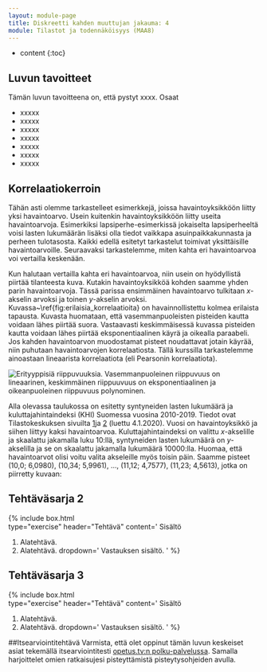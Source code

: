 ```yaml
---
layout: module-page
title: Diskreetti kahden muuttujan jakauma: 4
module: Tilastot ja todennäköisyys (MAA8)
---
```


* content
{:toc}

## Luvun tavoitteet
Tämän luvun tavoitteena on, että pystyt xxxx. Osaat
* xxxxx
* xxxxx
* xxxxx
* xxxxx
* xxxxx
* xxxxx
* xxxxx

## Korrelaatiokerroin
Tähän asti olemme tarkastelleet esimerkkejä, joissa havaintoyksikköön liitty yksi havaintoarvo. Usein kuitenkin havaintoyksikköön liitty useita havaintoarvoja. Esimerkiksi lapsiperhe-esimerkissä jokaiselta lapsiperheeltä voisi lasten lukumäärän lisäksi olla tiedot vaikkapa asuinpaikkakunnasta ja perheen tulotasosta. Kaikki edellä esitetyt tarkastelut toimivat yksittäisille havaintoarvoille. Seuraavaksi tarkastelemme, miten kahta eri havaintoarvoa voi vertailla keskenään.

Kun halutaan vertailla kahta eri havaintoarvoa, niin usein on hyödyllistä piirtää tilanteesta kuva. Kutakin havaintoyksikköä kohden saamme yhden parin havaintoarvoja. Tässä parissa ensimmäinen havaintoarvo tulkitaan $x$-akselin arvoksi ja toinen $y$-akselin arvoksi. Kuvassa~\ref{fig:erilaisia_korrelaatioita} on havainnollistettu kolmea erilaista tapausta. Kuvasta huomataan, että vasemmanpuoleisten pisteiden kautta voidaan lähes piirtää suora. Vastaavasti keskimmäisessä kuvassa pisteiden kautta voidaan lähes piirtää eksponentiaalinen käyrä ja oikealla paraabeli. Jos kahden havaintoarvon muodostamat pisteet noudattavat jotain käyrää, niin puhutaan havaintoarvojen korrelaatiosta. Tällä kurssilla tarkastelemme ainoastaan lineaarista korrelaatiota (eli Pearsonin korrelaatiota).
				
![Erityyppisiä riippuvuuksia. Vasemmanpuoleinen riippuvuus on lineaarinen, keskimmäinen riippuuvuus on eksponentiaalinen ja oikeanpuoleinen riippuvuus polynominen.](/images/riippuvuuksia.png "Erityyppisiä riippuvuuksia. Vasemmanpuoleinen riippuvuus on lineaarinen, keskimmäinen riippuuvuus on eksponentiaalinen ja oikeanpuoleinen riippuvuus polynominen.")

Alla olevassa taulukossa on esitetty syntyneiden lasten lukumäärä ja kuluttajahintaindeksi (KHI) Suomessa vuosina 2010-2019. Tiedot ovat Tilastokeskuksen sivuilta [1](http://www.tilastokeskus.fi/til/synt/2019/synt\_2019\_2020-04-24\_tie\_001\_fi.html)</a>ja [2](http://www.tilastokeskus.fi/til/khi/2020/09/khi\_2020\_09\_2020-10-14\_tau\_005\_fi.html) (luettu 4.1.2020). Vuosi on havaintoyksikkö ja siihen liittyy kaksi havaintoarvoa.  Kuluttajahintaindeksi on valittu $x$-akselille ja skaalattu jakamalla luku 10:llä, syntyneiden lasten lukumäärä on  $y$-akselilla ja se on skaalattu jakamalla lukumäärä 10000:lla. Huomaa, että havaintoarvot olisi voitu valita akseleille myös toisin päin. Saamme pisteet (10,0; 6,0980), (10,34; 5,9961), ..., (11,12; 4,7577), (11,23; 4,5613), jotka on piirretty kuvaan:
				
					
## Tehtäväsarja 2

{% include box.html  
type="exercise"
header="Tehtävä" 
content='
Sisältö
1. Alatehtävä.
1. Alatehtävä.
dropdown='
Vastauksen sisältö.
' %}

## Tehtäväsarja 3

{% include box.html  
type="exercise"
header="Tehtävä" 
content='
Sisältö
1. Alatehtävä.
1. Alatehtävä.
dropdown='
Vastauksen sisältö.
' %}

##Itsearviointitehtävä
Varmista, että olet oppinut tämän luvun keskeiset asiat tekemällä itsearviointitesti [opetus.tv:n polku-palvelussa](https://polku.opetus.tv/). Samalla harjoittelet omien ratkaisujesi pisteyttämistä pisteytysohjeiden avulla.